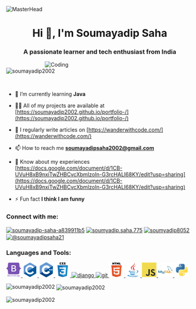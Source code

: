 ![MasterHead](https://www.cultofmac.com/wp-content/uploads/2017/04/CoM-Pay-What-You-Want-Learn-to-Code-2017-Bundle.jpg)
<h1 align="center">Hi 👋, I'm Soumayadip Saha</h1>
<h3 align="center">A passionate learner and tech enthusiast from India</h3>
<img align="right" alt="Coding" width="400" src="https://cdn.dribbble.com/users/1162077/screenshots/3848914/programmer.gif">

<p align="left"> <img src="https://komarev.com/ghpvc/?username=soumayadip2002&label=Profile%20views&color=0e75b6&style=flat" alt="soumayadip2002" /> </p>

<p align="left"> <a href="https://twitter.com/" target="blank"><img src="https://img.shields.io/twitter/follow/?logo=twitter&style=for-the-badge" alt="" /></a> </p>

- 🌱 I’m currently learning **Java**

- 👨‍💻 All of my projects are available at [https://soumayadip2002.github.io/portfolio-/](https://soumayadip2002.github.io/portfolio-/)

- 📝 I regularly write articles on [https://wanderwithcode.com/](https://wanderwithcode.com/)

- 📫 How to reach me **soumayadipsaha2002@gmail.com**

- 📄 Know about my experiences [https://docs.google.com/document/d/1CB-UVuH8xB9nxiTwZHBCvcXbmIzoIn-G3rcHALI68KY/edit?usp=sharing](https://docs.google.com/document/d/1CB-UVuH8xB9nxiTwZHBCvcXbmIzoIn-G3rcHALI68KY/edit?usp=sharing)

- ⚡ Fun fact **I think I am funny**

<h3 align="left">Connect with me:</h3>
<p align="left">
<a href="https://linkedin.com/in/soumayadip-saha-a839911b5" target="blank"><img align="center" src="https://raw.githubusercontent.com/rahuldkjain/github-profile-readme-generator/master/src/images/icons/Social/linked-in-alt.svg" alt="soumayadip-saha-a839911b5" height="30" width="40" /></a>
<a href="https://fb.com/soumyadip.saha.775" target="blank"><img align="center" src="https://raw.githubusercontent.com/rahuldkjain/github-profile-readme-generator/master/src/images/icons/Social/facebook.svg" alt="soumyadip.saha.775" height="30" width="40" /></a>
<a href="https://instagram.com/soumyadip8052" target="blank"><img align="center" src="https://raw.githubusercontent.com/rahuldkjain/github-profile-readme-generator/master/src/images/icons/Social/instagram.svg" alt="soumyadip8052" height="30" width="40" /></a>
<a href="https://www.hackerrank.com/soumayadipsaha21" target="blank"><img align="center" src="https://raw.githubusercontent.com/rahuldkjain/github-profile-readme-generator/master/src/images/icons/Social/hackerrank.svg" alt="@soumayadipsaha21" height="30" width="40" /></a>
</p>

<h3 align="left">Languages and Tools:</h3>
<p align="left"> <a href="https://getbootstrap.com" target="_blank" rel="noreferrer"> <img src="https://raw.githubusercontent.com/devicons/devicon/master/icons/bootstrap/bootstrap-plain-wordmark.svg" alt="bootstrap" width="40" height="40"/> </a> <a href="https://www.cprogramming.com/" target="_blank" rel="noreferrer"> <img src="https://raw.githubusercontent.com/devicons/devicon/master/icons/c/c-original.svg" alt="c" width="40" height="40"/> </a> <a href="https://www.w3schools.com/cpp/" target="_blank" rel="noreferrer"> <img src="https://raw.githubusercontent.com/devicons/devicon/master/icons/cplusplus/cplusplus-original.svg" alt="cplusplus" width="40" height="40"/> </a> <a href="https://www.w3schools.com/css/" target="_blank" rel="noreferrer"> <img src="https://raw.githubusercontent.com/devicons/devicon/master/icons/css3/css3-original-wordmark.svg" alt="css3" width="40" height="40"/> </a> <a href="https://www.djangoproject.com/" target="_blank" rel="noreferrer"> <img src="https://cdn.worldvectorlogo.com/logos/django.svg" alt="django" width="40" height="40"/> </a> <a href="https://git-scm.com/" target="_blank" rel="noreferrer"> <img src="https://www.vectorlogo.zone/logos/git-scm/git-scm-icon.svg" alt="git" width="40" height="40"/> </a> <a href="https://www.w3.org/html/" target="_blank" rel="noreferrer"> <img src="https://raw.githubusercontent.com/devicons/devicon/master/icons/html5/html5-original-wordmark.svg" alt="html5" width="40" height="40"/> </a> <a href="https://www.java.com" target="_blank" rel="noreferrer"> <img src="https://raw.githubusercontent.com/devicons/devicon/master/icons/java/java-original.svg" alt="java" width="40" height="40"/> </a> <a href="https://developer.mozilla.org/en-US/docs/Web/JavaScript" target="_blank" rel="noreferrer"> <img src="https://raw.githubusercontent.com/devicons/devicon/master/icons/javascript/javascript-original.svg" alt="javascript" width="40" height="40"/> </a> <a href="https://www.mysql.com/" target="_blank" rel="noreferrer"> <img src="https://raw.githubusercontent.com/devicons/devicon/master/icons/mysql/mysql-original-wordmark.svg" alt="mysql" width="40" height="40"/> </a> <a href="https://www.python.org" target="_blank" rel="noreferrer"> <img src="https://raw.githubusercontent.com/devicons/devicon/master/icons/python/python-original.svg" alt="python" width="40" height="40"/> </a> </p>

<p><img align="left" src="https://github-readme-stats.vercel.app/api/top-langs?username=soumayadip2002&show_icons=true&locale=en&layout=compact" alt="soumayadip2002" /></p>

<p>&nbsp;<img align="center" src="https://github-readme-stats.vercel.app/api?username=soumayadip2002&show_icons=true&locale=en" alt="soumayadip2002" /></p>

<p><img align="center" src="https://github-readme-streak-stats.herokuapp.com/?user=soumayadip2002&" alt="soumayadip2002" /></p>

